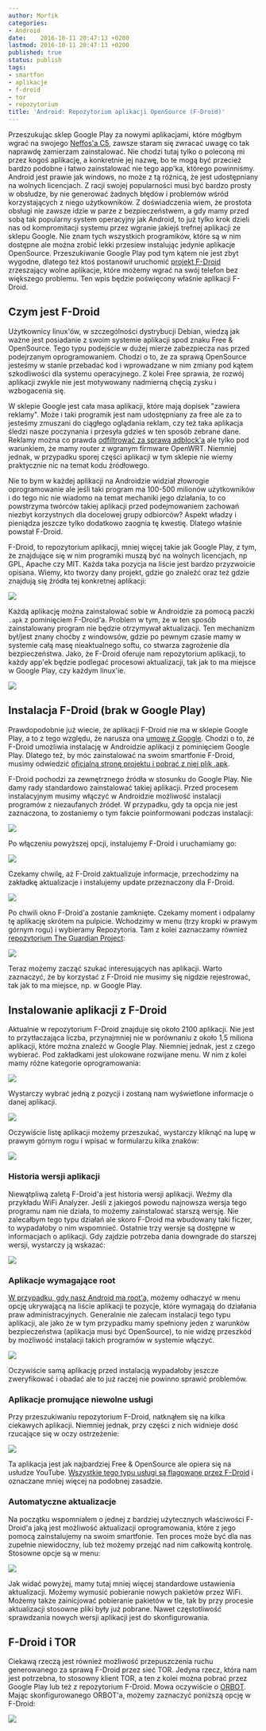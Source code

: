 ```yaml
---
author: Morfik
categories:
- Android
date:    2016-10-11 20:47:13 +0200
lastmod: 2016-10-11 20:47:13 +0200
published: true
status: publish
tags:
- smartfon
- aplikacje
- f-droid
- tor
- repozytorium
title: 'Android: Repozytorium aplikacji OpenSource (F-Droid)'
---
```


Przeszukując sklep Google Play za nowymi aplikacjami, które mógłbym wgrać na swojego [Neffos'a
C5][1], zawsze staram się zwracać uwagę co tak naprawdę zamierzam zainstalować. Nie chodzi tutaj
tylko o poleconą mi przez kogoś aplikację, a konkretnie jej nazwę, bo te mogą być przecież bardzo
podobne i łatwo zainstalować nie tego app'ka, którego powinniśmy. Android jest prawie jak windows,
no może z tą różnicą, że jest udostępniany na wolnych licencjach. Z racji swojej popularności musi
być bardzo prosty w obsłudze, by nie generować żadnych błędów i problemów wśród korzystających z
niego użytkowników. Z doświadczenia wiem, że prostota obsługi nie zawsze idzie w parze z
bezpieczeństwem, a gdy mamy przed sobą tak popularny system operacyjny jak Android, to już tylko
krok dzieli nas od kompromitacji systemu przez wgranie jakiejś trefnej aplikacji ze sklepu Google.
Nie znam tych wszystkich programików, które są w nim dostępne ale można zrobić lekki przesiew
instalując jedynie aplikacje OpenSource. Przeszukiwanie Google Play pod tym kątem nie jest zbyt
wygodne, dlatego też ktoś postanowił uruchomić [projekt F-Droid](https://f-droid.org/) zrzeszający
wolne aplikacje, które możemy wgrać na swój telefon bez większego problemu. Ten wpis będzie
poświęcony właśnie aplikacji F-Droid.

<!--more-->
## Czym jest F-Droid

Użytkownicy linux'ów, w szczególności dystrybucji Debian, wiedzą jak ważne jest posiadanie z swoim
systemie aplikacji spod znaku Free & OpenSource. Tego typu podejście w dużej mierze zabezpiecza nas
przed podejrzanym oprogramowaniem. Chodzi o to, że za sprawą OpenSource jesteśmy w stanie przebadać
kod i wprowadzane w nim zmiany pod kątem szkodliwości dla systemu operacyjnego. Z kolei Free
sprawia, że rozwój aplikacji zwykle nie jest motywowany nadmierną chęcią zysku i wzbogacenia się.

W sklepie Google jest cała masa aplikacji, które mają dopisek "zawiera reklamy". Może i taki
programik jest nam udostępniany za free ale za to jesteśmy zmuszani do ciągłego oglądania reklam,
czy też taka aplikacja śledzi nasze poczynania i przesyła gdzieś w ten sposób zebrane dane. Reklamy
można co prawda [odfiltrować za sprawą adblock'a][2] ale tylko pod warunkiem, że mamy router z
wgranym firmware OpenWRT. Niemniej jednak, w przypadku sporej części aplikacji w tym sklepie nie
wiemy praktycznie nic na temat kodu źródłowego.

Nie to bym w każdej aplikacji na Androidzie widział złowrogie oprogramowanie ale jeśli taki program
ma 100-500 milionów użytkowników i do tego nic nie wiadomo na temat mechaniki jego działania, to co
powstrzyma twórców takiej aplikacji przed podejmowaniem zachowań niezbyt korzystnych dla docelowej
grupy odbiorców? Aspekt władzy i pieniądza jeszcze tylko dodatkowo zaognia tę kwestię. Dlatego
właśnie powstał F-Droid.

F-Droid, to repozytorium aplikacji, mniej więcej takie jak Google Play, z tym, że znajdujące się w
nim programiki muszą być na wolnych licencjach, np GPL, Apache czy MIT. Każda taka pozycja na liście
jest bardzo przyzwoicie opisana. Wiemy, kto tworzy dany projekt, gdzie go znaleźć oraz też gdzie
znajdują się źródła tej konkretnej aplikacji:

![](/img/2016/10/1.f-droid-smartfon-android-info-aplikacja.png#medium)

Każdą aplikację można zainstalować sobie w Androidzie za pomocą paczki `.apk` z pominięciem
F-Droid'a. Problem w tym, że w ten sposób zainstalowany program nie będzie otrzymywał aktualizacji.
Ten mechanizm był/jest znany choćby z windowsów, gdzie po pewnym czasie mamy w systemie całą masę
nieaktualnego softu, co stwarza zagrożenie dla bezpieczeństwa. Jako, że F-Droid oferuje nam
repozytorium aplikacji, to każdy app'ek będzie podlegać procesowi aktualizacji, tak jak to ma
miejsce w Google Play, czy każdym linux'ie.

![](/img/2016/10/2.f-droid-smartfon-android-aktualizacja.png#big)

## Instalacja F-Droid (brak w Google Play)

Prawdopodobnie już wiecie, że aplikacji F-Droid nie ma w sklepie Google Play, a to z tego względu,
że narusza ona [umowę z Google][3]. Chodzi o to, że F-Droid umożliwia instalację w Androidzie
aplikacji z pominięciem Google Play. Dlatego też, by móc zainstalować na swoim smartfonie F-Droid,
musimy odwiedzić [oficjalną stronę projektu i pobrać z niej plik .apk][4].

F-Droid pochodzi za zewnętrznego źródła w stosunku do Google Play. Nie damy rady standardowo
zainstalować takiej aplikacji. Przed procesem instalacyjnym musimy włączyć w Androidzie możliwość
instalacji programów z niezaufanych źródeł. W przypadku, gdy ta opcja nie jest zaznaczona, to
zostaniemy o tym fakcie poinformowani podczas instalacji:

![](/img/2016/10/3.f-droid-smartfon-android-wlaczenie-nieznane-zrodla-aplikacji.png#huge)

Po włączeniu powyższej opcji, instalujemy F-Droid i uruchamiamy go:

![](/img/2016/10/4.f-droid-smartfon-android-instalacja.png#huge)

Czekamy chwilę, aż F-Droid zaktualizuje informacje, przechodzimy na zakładkę aktualizacje i
instalujemy update przeznaczony dla F-Droid.

![](/img/2016/10/5.f-droid-smartfon-android-aktualizacja.png#huge)

Po chwili okno F-Droid'a zostanie zamknięte. Czekamy moment i odpalamy tę aplikację skrótem na
pulpicie. Wchodzimy w menu (trzy kropki w prawym górnym rogu) i wybieramy Repozytoria. Tam z kolei
zaznaczamy również [repozytorium The Guardian Project][5]:

![](/img/2016/10/6.f-droid-smartfon-android-repozytoria.png#big)

Teraz możemy zacząć szukać interesujących nas aplikacji. Warto zaznaczyć, że by korzystać z F-Droid
nie musimy się nigdzie rejestrować, tak jak to ma miejsce, np. w Google Play.

## Instalowanie aplikacji z F-Droid

Aktualnie w repozytorium F-Droid znajduje się około 2100 aplikacji. Nie jest to przytłaczająca
liczba, przynajmniej nie w porównaniu z około 1,5 miliona aplikacji, które można znaleźć w Google
Play. Niemniej jednak, jest z czego wybierać. Pod zakładkami jest ulokowane rozwijane menu. W nim z
kolei mamy różne kategorie oprogramowania:

![](/img/2016/10/7.f-droid-smartfon-android-repozytoria-zawartosc.png#huge)

Wystarczy wybrać jedną z pozycji i zostaną nam wyświetlone informacje o danej aplikacji.

![](/img/2016/10/8.f-droid-smartfon-android-instalacja-aplikacja.png#big)

Oczywiście listę aplikacji możemy przeszukać, wystarczy kliknąć na lupę w prawym górnym rogu i
wpisać w formularzu kilka znaków:

![](/img/2016/10/9.f-droid-smartfon-android-szukanie-repozytorium.png#medium)

### Historia wersji aplikacji

Niewątpliwą zaletą F-Droid'a jest historia wersji aplikacji. Weźmy dla przykładu WiFi Analyzer.
Jeśli z jakiegoś powodu najnowsza wersja tego programu nam nie działa, to możemy zainstalować
starszą wersję. Nie zalecałbym tego typu działań ale skoro F-Droid ma wbudowany taki ficzer, to
wypadałoby o nim wspomnieć. Ostatnie trzy wersje są dostępne w informacjach o aplikacji. Gdy zajdzie
potrzeba dania downgrade do starszej wersji, wystarczy ją wskazać:

![](/img/2016/10/10.f-droid-smartfon-android-starsza-wersja-aplikacji.png#big)

### Aplikacje wymagające root

[W przypadku, gdy nasz Android ma root'a,][6] możemy odhaczyć w menu opcję ukrywającą na liście
aplikacji te pozycje, które wymagają do działania praw administracyjnych. Generalnie nie zalecam
instalacji tego typu aplikacji, ale jako że w tym przypadku mamy spełniony jeden z warunków
bezpieczeństwa (aplikacja musi być OpenSource), to nie widzę przeszkód by możliwość instalacji
takich programów w systemie włączyć.

![](/img/2016/10/11.f-droid-smartfon-android-aplikacje-wymagajace-root.png#medium)

Oczywiście samą aplikację przed instalacją wypadałoby jeszcze zweryfikować i obadać ale to już
raczej nie powinno sprawić problemów.

### Aplikacje promujące niewolne usługi

Przy przeszukiwaniu repozytorium F-Droid, natknąłem się na kilka ciekawych aplikacji. Niemniej
jednak, przy części z nich widnieje dość rzucające się w oczy ostrzeżenie:

![](/img/2016/10/12.f-droid-smartfon-android-ostrzezenie-aplikacja.png#medium)

Ta aplikacja jest jak najbardziej Free & OpenSource ale opiera się na usłudze YouTube. [Wszystkie
tego typu usługi są flagowane przez F-Droid][7] i oznaczane mniej więcej na podobnej zasadzie.

### Automatyczne aktualizacje

Na początku wspomniałem o jednej z bardziej użytecznych właściwości F-Droid'a jaką jest możliwość
aktualizacji oprogramowania, które z jego pomocą zainstalujemy na swoim smartfonie. Ten proces może
być dla nas zupełnie niewidoczny, lub też możemy przejąć nad nim całkowitą kontrolę. Stosowne opcje
są w menu:

![](/img/2016/10/13.f-droid-smartfon-android-konfiguracja-aktualizacje.png#medium)

Jak widać powyżej, mamy tutaj mniej więcej standardowe ustawienia aktualizacji. Możemy wymusić
pobieranie nowych pakietów przez WiFi. Możemy także zainicjować pobieranie pakietów w tle, tak by
przy procesie aktualizacji stosowne pliki były już pobrane. Nawet częstotliwość sprawdzania nowych
wersji aplikacji jest do skonfigurowania.

## F-Droid i TOR

Ciekawą rzeczą jest również możliwość przepuszczenia ruchu generowanego za sprawą F-Droid przez sieć
TOR. Jedyna rzecz, która nam jest potrzebna, to stosowny klient TOR, a ten z kolei można pobrać
przez Google Play lub też z repozytorium F-Droid. Mowa oczywiście o [ORBOT][8]. Mając
skonfigurowanego ORBOT'a, możemy zaznaczyć poniższą opcję w F-Droid:

![](/img/2016/10/14.f-droid-smartfon-android-orbot-tor.png#big)


[1]: /post/recenzja-smartfon-neffos-c5-od-tp-link/
[2]: /post/blokowanie-reklam-adblock-na-domowym-routerze-wifi/
[3]: https://play.google.com/about/developer-distribution-agreement.html
[4]: https://f-droid.org/
[5]: https://en.wikipedia.org/wiki/The_Guardian_Project_(software)
[6]: /post/android-root-smartfona-neffos-c5-od-tp-link/
[7]: https://f-droid.org/wiki/page/Antifeatures
[8]: https://www.torproject.org/docs/android.html.en
